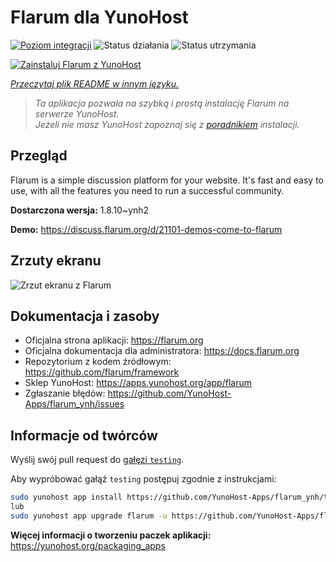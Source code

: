 <!--
To README zostało automatycznie wygenerowane przez <https://github.com/YunoHost/apps/tree/master/tools/readme_generator>
Nie powinno być ono edytowane ręcznie.
-->

# Flarum dla YunoHost

[![Poziom integracji](https://apps.yunohost.org/badge/integration/flarum)](https://ci-apps.yunohost.org/ci/apps/flarum/)
![Status działania](https://apps.yunohost.org/badge/state/flarum)
![Status utrzymania](https://apps.yunohost.org/badge/maintained/flarum)

[![Zainstaluj Flarum z YunoHost](https://install-app.yunohost.org/install-with-yunohost.svg)](https://install-app.yunohost.org/?app=flarum)

*[Przeczytaj plik README w innym języku.](./ALL_README.md)*

> *Ta aplikacja pozwala na szybką i prostą instalację Flarum na serwerze YunoHost.*  
> *Jeżeli nie masz YunoHost zapoznaj się z [poradnikiem](https://yunohost.org/install) instalacji.*

## Przegląd

Flarum is a simple discussion platform for your website. It's fast and easy to use, with all the features you need to run a successful community.

**Dostarczona wersja:** 1.8.10~ynh2

**Demo:** <https://discuss.flarum.org/d/21101-demos-come-to-flarum>

## Zrzuty ekranu

![Zrzut ekranu z Flarum](./doc/screenshots/beta16.jpg)

## Dokumentacja i zasoby

- Oficjalna strona aplikacji: <https://flarum.org>
- Oficjalna dokumentacja dla administratora: <https://docs.flarum.org>
- Repozytorium z kodem źródłowym: <https://github.com/flarum/framework>
- Sklep YunoHost: <https://apps.yunohost.org/app/flarum>
- Zgłaszanie błędów: <https://github.com/YunoHost-Apps/flarum_ynh/issues>

## Informacje od twórców

Wyślij swój pull request do [gałęzi `testing`](https://github.com/YunoHost-Apps/flarum_ynh/tree/testing).

Aby wypróbować gałąź `testing` postępuj zgodnie z instrukcjami:

```bash
sudo yunohost app install https://github.com/YunoHost-Apps/flarum_ynh/tree/testing --debug
lub
sudo yunohost app upgrade flarum -u https://github.com/YunoHost-Apps/flarum_ynh/tree/testing --debug
```

**Więcej informacji o tworzeniu paczek aplikacji:** <https://yunohost.org/packaging_apps>
